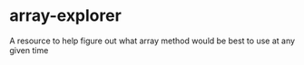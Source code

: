 # array-explorer
A resource to help figure out what array method would be best to use at any given time
